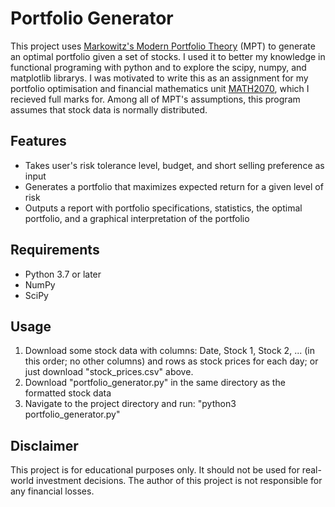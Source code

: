 
# Portfolio Generator

This project uses [Markowitz's Modern Portfolio Theory](https://en.wikipedia.org/wiki/Modern_portfolio_theory) (MPT) to generate an optimal portfolio given a set of stocks. I used it to better my knowledge in functional programing with python and to explore the scipy, numpy, and matplotlib librarys. I was motivated to write this as an assignment for my portfolio optimisation and financial mathematics unit [MATH2070](https://www.sydney.edu.au/units/MATH2070), which I recieved full marks for. Among all of MPT's assumptions, this program assumes that stock data is normally distributed.

## Features

- Takes user's risk tolerance level, budget, and short selling preference as input
- Generates a portfolio that maximizes expected return for a given level of risk
- Outputs a report with portfolio specifications, statistics, the optimal portfolio, and a graphical interpretation of the portfolio

## Requirements

- Python 3.7 or later
- NumPy
- SciPy

## Usage

1. Download some stock data with columns: Date, Stock 1, Stock 2, ... (in this order; no other columns) and rows as stock prices for each day; or just download "stock_prices.csv" above.
2. Download "portfolio_generator.py" in the same directory as the formatted stock data
3. Navigate to the project directory and run: "python3 portfolio_generator.py"

## Disclaimer
This project is for educational purposes only. It should not be used for real-world investment decisions. The author of this project is not responsible for any financial losses.

